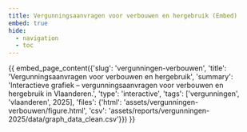 ```yaml
---
title: Vergunningsaanvragen voor verbouwen en hergebruik (Embed)
embed: true
hide:
  - navigation
  - toc
---
```


<div data-embed="true">
{{ embed_page_content({'slug': 'vergunningen-verbouwen', 'title': 'Vergunningsaanvragen voor verbouwen en hergebruik', 'summary': 'Interactieve grafiek – vergunningsaanvragen voor verbouwen en hergebruik in Vlaanderen.', 'type': 'interactive', 'tags': ['vergunningen', 'vlaanderen', 2025], 'files': {'html': 'assets/vergunningen-verbouwen/figure.html', 'csv': 'assets/reports/vergunningen-2025/data/graph_data_clean.csv'}}) }}
</div>
